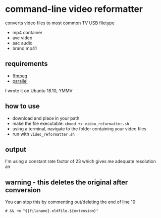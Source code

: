 # command-line video reformatter

converts video files to most common TV USB filetype

* mp4 container
* avc video
* aac audio
* brand mp41

## requirements

* [ffmpeg](https://ffmpeg.org/)
* [parallel](https://www.gnu.org/software/parallel/)

I wrote it on Ubuntu 18.10, YMMV

## how to use

* download and place in your path
* make the file executable: `chmod +x video_reformatter.sh`
* using a terminal, navigate to the folder containing your video files
* run with `video_reformatter.sh`

## output

I'm using a constant rate factor of 23 which gives me adequate resolution an

## warning - this deletes the original after conversion

You can stop this by commenting out/deleting the end of line 10:

`# && rm "${filename}.oldfile.${extension}"`
